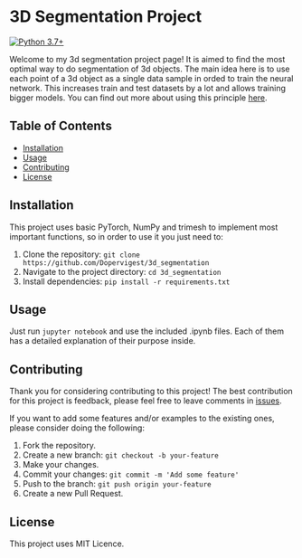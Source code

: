 # 3D Segmentation Project
[![Python 3.7+](https://img.shields.io/badge/python-3.7_%7C_3.8_%7C_3.9_%7C_3.10_%7C_3.11-blue?style=for-the-badge)](https://www.python.org/downloads/release/python-3110//)

Welcome to my 3d segmentation project page! It is aimed to find the most optimal way to do segmentation of 3d objects. 
The main idea here is to use each point of a 3d object as a single data sample in orded to train the neural network. This increases train and test datasets by a lot and allows training bigger models. You can find out more about using this principle [here](https://ieeexplore.ieee.org/document/10158888).


## Table of Contents

- [Installation](#installation)
- [Usage](#usage)
- [Contributing](#contributing)
- [License](#license)

## Installation

This project uses basic PyTorch, NumPy and trimesh to implement most important functions, so in order to use it you just need to:
1. Clone the repository: `git clone https://github.com/Dopervigest/3d_segmentation`
2. Navigate to the project directory: `cd 3d_segmentation`
3. Install dependencies: `pip install -r requirements.txt`

## Usage

Just run `jupyter notebook` and use the included .ipynb files. Each of them has a detailed explanation of their purpose inside. 

## Contributing

Thank you for considering contributing to this project!
The best contribution for this project is feedback, please feel free to leave comments in [issues](https://github.com/Dopervigest/3d_segmentation/issues). 

If you want to add some features and/or examples to the existing ones, please consider doing the following:

1. Fork the repository.
2. Create a new branch: `git checkout -b your-feature`
3. Make your changes.
4. Commit your changes: `git commit -m 'Add some feature'`
5. Push to the branch: `git push origin your-feature`
6. Create a new Pull Request.

## License
This project uses MIT Licence.